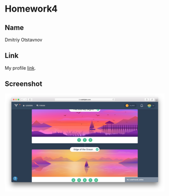 # Homework4

## Name

Dmitriy Otstavnov


## Link

My profile [link](https://codefights.com/profile/bvc3at/stats).


## Screenshot

![codefights](https://raw.githubusercontent.com/bvc3at/homework-template/feature-homework-4/homework4/screenshot.png)
